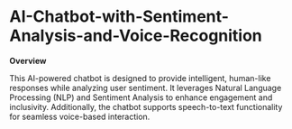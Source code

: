 # AI-Chatbot-with-Sentiment-Analysis-and-Voice-Recognition

**Overview**

This AI-powered chatbot is designed to provide intelligent, human-like responses while analyzing user sentiment. It leverages Natural Language Processing (NLP) and Sentiment Analysis to enhance engagement and inclusivity. Additionally, the chatbot supports speech-to-text functionality for seamless voice-based interaction.
